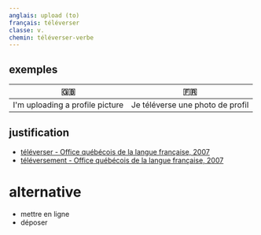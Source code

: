 ```yaml
---
anglais: upload (to)
français: téléverser
classe: v.
chemin: téléverser-verbe
---
```

## exemples

🇬🇧 | 🇫🇷
---|---
I'm uploading a profile picture|Je téléverse une photo de profil

## justification

- [téléverser - Office québécois de la langue française, 2007](https://vitrinelinguistique.oqlf.gouv.qc.ca/fiche-gdt/fiche/2075523/televerser)
- [téléversement - Office québécois de la langue française, 2007](https://vitrinelinguistique.oqlf.gouv.qc.ca/fiche-gdt/fiche/2075300/televersement)

# alternative

- mettre en ligne
- déposer
